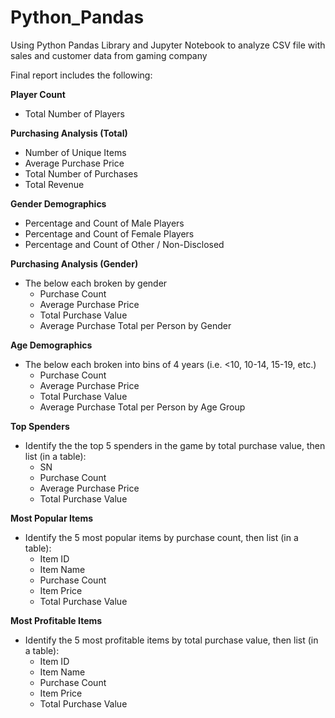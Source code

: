 # Python_Pandas

Using Python Pandas Library and Jupyter Notebook to analyze CSV file with sales and customer data from gaming company

Final report includes the following:

__Player Count__
 * Total Number of Players

__Purchasing Analysis (Total)__
 * Number of Unique Items
 * Average Purchase Price
 * Total Number of Purchases
 * Total Revenue

__Gender Demographics__
 * Percentage and Count of Male Players
 * Percentage and Count of Female Players
 * Percentage and Count of Other / Non-Disclosed

__Purchasing Analysis (Gender)__
* The below each broken by gender
  * Purchase Count
  * Average Purchase Price
  * Total Purchase Value
  * Average Purchase Total per Person by Gender
  
__Age Demographics__
* The below each broken into bins of 4 years (i.e. <10, 10-14, 15-19, etc.)
  * Purchase Count
  * Average Purchase Price
  * Total Purchase Value
  * Average Purchase Total per Person by Age Group

__Top Spenders__
* Identify the the top 5 spenders in the game by total purchase value, then list (in a table):
  * SN
  * Purchase Count
  * Average Purchase Price
  * Total Purchase Value

__Most Popular Items__
* Identify the 5 most popular items by purchase count, then list (in a table):
  * Item ID
  * Item Name
  * Purchase Count
  * Item Price
  * Total Purchase Value

__Most Profitable Items__
* Identify the 5 most profitable items by total purchase value, then list (in a table):
  * Item ID
  * Item Name
  * Purchase Count
  * Item Price
  * Total Purchase Value
